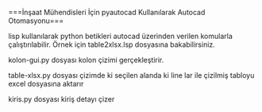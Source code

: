 ===İnşaat Mühendisleri İçin pyautocad Kullanılarak Autocad Otomasyonu===

lisp kullanılarak python betikleri autocad üzerinden verilen komularla çalıştırılabilir.
Örnek için table2xlsx.lsp dosyasına bakabilirsiniz.

kolon-gui.py dosyası kolon çizimi gerçekleştirir.

table-xlsx.py dosyası çizimde ki seçilen alanda ki line lar ile çizilmiş tabloyu excel dosyasına aktarır

kiris.py dosyası kiriş detayı çizer